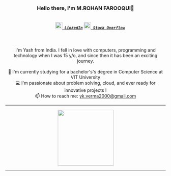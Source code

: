 <h3 align="center">Hello there, I'm M.ROHAN FAROOQUI👋</h3>
<h5 align="center">
  <code>
    <a href="https://www.linkedin.com/in/yash-kumar-verma/" title="LinkedIn Profile"><img width="22" src="https://github.com/zumrudu-anka/zumrudu-anka/blob/master/images/linkedin.svg"> LinkedIn</a></code>
  <code><a href="https://stackoverflow.com/users/5131640/yash-kumar-verma" title="Stack Overflow Profile"><img width="22" src="https://github.com/zumrudu-anka/zumrudu-anka/blob/master/images/stackoverflow.svg"> Stack Overflow</a></code>
</h5>
<br>
<p align="center">
  I'm Yash from India. I fell in love with computers, programming and technology when I was 15 y/o, and since then it has been an exciting journey.
  <br>
  <br>
  🔬 I'm currently studying for a bachelor's's degree in Computer Science at VIT University
  <br>
  💻 I'm passionate about problem solving, cloud, and ever ready for innovative projects ! 
  <br>
  📫 How to reach me: <a href="mailto: yk.verma2000@gmail.com">yk.verma2000@gmail.com</a>
</p>

<hr>

<p align=center >
  <a href="https://github.com/anuraghazra/github-readme-stats" title="Go to Source">
    <img height=175 align="center" src="https://github-readme-stats-lac-five.vercel.app/api?username=LOL-32&count_private=true&show_icons=true&include_all_commits=true&theme=gotham">
  </a>
</p>

<hr>


